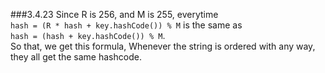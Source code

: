 ###3.4.23
Since R is 256, and M is 255, everytime<br>
`hash = (R * hash + key.hashCode()) % M` is the same as <br>
`hash = (hash + key.hashCode()) % M`.<br>
So that, we get this formula,
[](https://github.com/baozzz1/Algorithms-Learning/master/3-Searching/Exercise4_HashTables/resources/picture1%20for%20Exercise23.png)
Whenever the string is ordered with any way, they all get the same hashcode.
